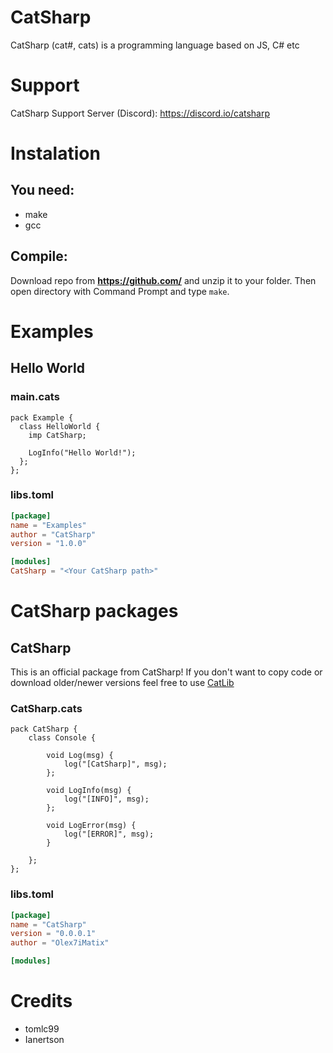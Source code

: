 # CatSharp

CatSharp (cat#, cats) is a programming language based on JS, C# etc

# Support

CatSharp Support Server (Discord): https://discord.io/catsharp

# Instalation
## You need:
* make
* gcc
## Compile:
Download repo from **https://github.com/** and unzip it to your folder. Then open directory with Command Prompt and type ```make```.

# Examples
## Hello World
### main.cats
```cats
pack Example {
  class HelloWorld {
    imp CatSharp;

    LogInfo("Hello World!");
  };
};
```
### libs.toml
```toml
[package]
name = "Examples"
author = "CatSharp"
version = "1.0.0"

[modules]
CatSharp = "<Your CatSharp path>"
```
# CatSharp packages

## CatSharp
This is an official package from CatSharp! If you don't want to copy code or download older/newer versions feel free to use [CatLib](https://github.com/Olex7iMatix/CatLib "CatLib")
### CatSharp.cats
```cats
pack CatSharp {
    class Console {
        
        void Log(msg) {
            log("[CatSharp]", msg);
        };

        void LogInfo(msg) {
            log("[INFO]", msg);
        };

        void LogError(msg) {
            log("[ERROR]", msg);
        }

    };
};
```
### libs.toml
```toml
[package]
name = "CatSharp"
version = "0.0.0.1"
author = "Olex7iMatix"

[modules]
```
# Credits

* tomlc99
* Ianertson
